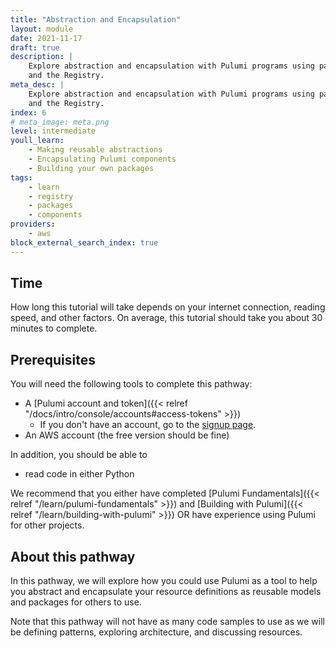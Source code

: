 ```yaml
---
title: "Abstraction and Encapsulation"
layout: module
date: 2021-11-17
draft: true
description: |
    Explore abstraction and encapsulation with Pulumi programs using packages
    and the Registry.
meta_desc: |
    Explore abstraction and encapsulation with Pulumi programs using packages
    and the Registry.
index: 6
# meta_image: meta.png
level: intermediate
youll_learn:
    - Making reusable abstractions
    - Encapsulating Pulumi components
    - Building your own packages
tags:
    - learn
    - registry
    - packages
    - components
providers:
    - aws
block_external_search_index: true
---
```


## Time

How long this tutorial will take depends on your internet connection, reading
speed, and other factors. On average, this tutorial should take you about 30
minutes to complete.

## Prerequisites

You will need the following tools to complete this pathway:

- A [Pulumi account and
  token]({{< relref "/docs/intro/console/accounts#access-tokens" >}})
  - If you don't have an account, go to the [signup
    page](https://app.pulumi.com/signup).
- An AWS account (the free version should be fine)

In addition, you should be able to
- read code in either Python

We recommend that you either have completed [Pulumi
Fundamentals]({{< relref "/learn/pulumi-fundamentals" >}}) and [Building with
Pulumi]({{< relref "/learn/building-with-pulumi" >}}) OR have experience using
Pulumi for other projects.

## About this pathway

In this pathway, we will explore how you could use Pulumi as a tool to help you
abstract and encapsulate your resource definitions as reusable models and
packages for others to use.

Note that this pathway will not have as many code samples to use as we will be
defining patterns, exploring architecture, and discussing resources.

<!-- This pathway is considered an advanced pathway. -->